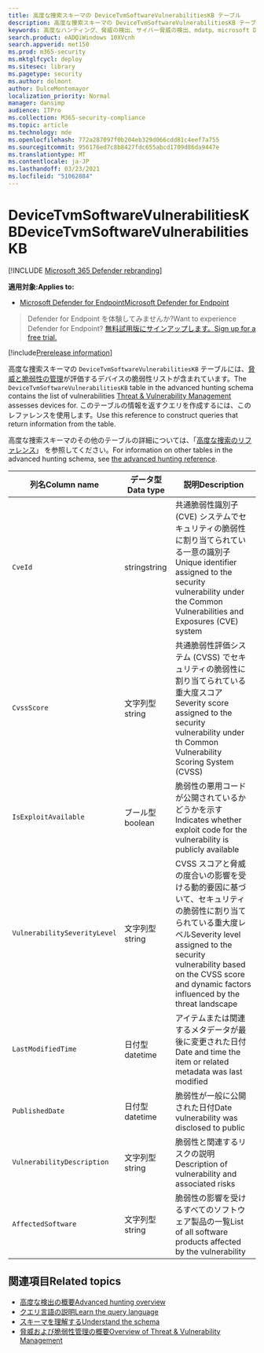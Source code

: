 ```yaml
---
title: 高度な捜索スキーマの DeviceTvmSoftwareVulnerabilitiesKB テーブル
description: 高度な捜索スキーマの DeviceTvmSoftwareVulnerabilitiesKB テーブルで、脅威と脆弱性の管理によって追跡されるソフトウェアの脆弱性について説明します。
keywords: 高度なハンティング、脅威の検出、サイバー脅威の検出、mdatp、microsoft Defender atp、wdatp 検索、クエリ、テレメトリ、スキーマ参照、kusto、table、column、data type、description、Threat & の脆弱性管理、TVM、デバイス管理、ソフトウェア、インベントリ、脆弱性、CVE ID、CVSS、DeviceTvmSoftwareVulnerabilitiesKB
search.product: eADQiWindows 10XVcnh
search.appverid: met150
ms.prod: m365-security
ms.mktglfcycl: deploy
ms.sitesec: library
ms.pagetype: security
ms.author: dolmont
author: DulceMontemayor
localization_priority: Normal
manager: dansimp
audience: ITPro
ms.collection: M365-security-compliance
ms.topic: article
ms.technology: mde
ms.openlocfilehash: 772a287097f0b204eb329d066cdd81c4eef7a755
ms.sourcegitcommit: 956176ed7c8b8427fdc655abcd1709d86da9447e
ms.translationtype: MT
ms.contentlocale: ja-JP
ms.lasthandoff: 03/23/2021
ms.locfileid: "51062884"
---
```

# <a name="devicetvmsoftwarevulnerabilitieskb"></a><span data-ttu-id="d313a-104">DeviceTvmSoftwareVulnerabilitiesKB</span><span class="sxs-lookup"><span data-stu-id="d313a-104">DeviceTvmSoftwareVulnerabilitiesKB</span></span> 

[!INCLUDE [Microsoft 365 Defender rebranding](../../includes/microsoft-defender.md)]

<span data-ttu-id="d313a-105">**適用対象:**</span><span class="sxs-lookup"><span data-stu-id="d313a-105">**Applies to:**</span></span>
- [<span data-ttu-id="d313a-106">Microsoft Defender for Endpoint</span><span class="sxs-lookup"><span data-stu-id="d313a-106">Microsoft Defender for Endpoint</span></span>](https://go.microsoft.com/fwlink/p/?linkid=2154037)

><span data-ttu-id="d313a-107">Defender for Endpoint を体験してみませんか?</span><span class="sxs-lookup"><span data-stu-id="d313a-107">Want to experience Defender for Endpoint?</span></span> [<span data-ttu-id="d313a-108">無料試用版にサインアップします。</span><span class="sxs-lookup"><span data-stu-id="d313a-108">Sign up for a free trial.</span></span>](https://www.microsoft.com/WindowsForBusiness/windows-atp?ocid=docs-wdatp-advancedhuntingref-abovefoldlink)

[!include[Prerelease information](../../includes/prerelease.md)]

<span data-ttu-id="d313a-109">高度な捜索スキーマの `DeviceTvmSoftwareVulnerabilitiesKB` テーブルには、[脅威と脆弱性の管理](next-gen-threat-and-vuln-mgt.md)が評価するデバイスの脆弱性リストが含まれています。</span><span class="sxs-lookup"><span data-stu-id="d313a-109">The `DeviceTvmSoftwareVulnerabilitiesKB` table in the advanced hunting schema contains the list of vulnerabilities [Threat & Vulnerability Management](next-gen-threat-and-vuln-mgt.md) assesses devices for.</span></span> <span data-ttu-id="d313a-110">このテーブルの情報を返すクエリを作成するには、このレファレンスを使用します。</span><span class="sxs-lookup"><span data-stu-id="d313a-110">Use this reference to construct queries that return information from the table.</span></span>

<span data-ttu-id="d313a-111">高度な捜索スキーマのその他のテーブルの詳細については、「[高度な捜索のリファレンス](advanced-hunting-schema-reference.md)」 を参照してください。</span><span class="sxs-lookup"><span data-stu-id="d313a-111">For information on other tables in the advanced hunting schema, see [the advanced hunting reference](advanced-hunting-schema-reference.md).</span></span>

| <span data-ttu-id="d313a-112">列名</span><span class="sxs-lookup"><span data-stu-id="d313a-112">Column name</span></span> | <span data-ttu-id="d313a-113">データ型</span><span class="sxs-lookup"><span data-stu-id="d313a-113">Data type</span></span> | <span data-ttu-id="d313a-114">説明</span><span class="sxs-lookup"><span data-stu-id="d313a-114">Description</span></span> |
|-------------|-----------|-------------|
| `CveId` | <span data-ttu-id="d313a-115">string</span><span class="sxs-lookup"><span data-stu-id="d313a-115">string</span></span> | <span data-ttu-id="d313a-116">共通脆弱性識別子 (CVE) システムでセキュリティの脆弱性に割り当てられている一意の識別子 </span><span class="sxs-lookup"><span data-stu-id="d313a-116">Unique identifier assigned to the security vulnerability under the Common Vulnerabilities and Exposures (CVE) system</span></span> |
| `CvssScore` | <span data-ttu-id="d313a-117">文字列型</span><span class="sxs-lookup"><span data-stu-id="d313a-117">string</span></span> | <span data-ttu-id="d313a-118">共通脆弱性評価システム (CVSS) でセキュリティの脆弱性に割り当てられている重大度スコア</span><span class="sxs-lookup"><span data-stu-id="d313a-118">Severity score assigned to the security vulnerability under th Common Vulnerability Scoring System (CVSS)</span></span> |
| `IsExploitAvailable` | <span data-ttu-id="d313a-119">ブール型</span><span class="sxs-lookup"><span data-stu-id="d313a-119">boolean</span></span> | <span data-ttu-id="d313a-120">脆弱性の悪用コードが公開されているかどうかを示す</span><span class="sxs-lookup"><span data-stu-id="d313a-120">Indicates whether exploit code for the vulnerability is publicly available</span></span> |
| `VulnerabilitySeverityLevel` | <span data-ttu-id="d313a-121">文字列型</span><span class="sxs-lookup"><span data-stu-id="d313a-121">string</span></span> | <span data-ttu-id="d313a-122">CVSS スコアと脅威の度合いの影響を受ける動的要因に基づいて、セキュリティの脆弱性に割り当てられている重大度レベル</span><span class="sxs-lookup"><span data-stu-id="d313a-122">Severity level assigned to the security vulnerability based on the CVSS score and dynamic factors influenced by the threat landscape</span></span> |
| `LastModifiedTime` | <span data-ttu-id="d313a-123">日付型</span><span class="sxs-lookup"><span data-stu-id="d313a-123">datetime</span></span> | <span data-ttu-id="d313a-124">アイテムまたは関連するメタデータが最後に変更された日付</span><span class="sxs-lookup"><span data-stu-id="d313a-124">Date and time the item or related metadata was last modified</span></span> |
| `PublishedDate` | <span data-ttu-id="d313a-125">日付型</span><span class="sxs-lookup"><span data-stu-id="d313a-125">datetime</span></span> | <span data-ttu-id="d313a-126">脆弱性が一般に公開された日付</span><span class="sxs-lookup"><span data-stu-id="d313a-126">Date vulnerability was disclosed to public</span></span> |
| `VulnerabilityDescription` | <span data-ttu-id="d313a-127">文字列型</span><span class="sxs-lookup"><span data-stu-id="d313a-127">string</span></span> | <span data-ttu-id="d313a-128">脆弱性と関連するリスクの説明</span><span class="sxs-lookup"><span data-stu-id="d313a-128">Description of vulnerability and associated risks</span></span> |
| `AffectedSoftware` | <span data-ttu-id="d313a-129">文字列型</span><span class="sxs-lookup"><span data-stu-id="d313a-129">string</span></span> | <span data-ttu-id="d313a-130">脆弱性の影響を受けるすべてのソフトウェア製品の一覧</span><span class="sxs-lookup"><span data-stu-id="d313a-130">List of all software products affected by the vulnerability</span></span> |

## <a name="related-topics"></a><span data-ttu-id="d313a-131">関連項目</span><span class="sxs-lookup"><span data-stu-id="d313a-131">Related topics</span></span>

- [<span data-ttu-id="d313a-132">高度な検出の概要</span><span class="sxs-lookup"><span data-stu-id="d313a-132">Advanced hunting overview</span></span>](advanced-hunting-overview.md)
- [<span data-ttu-id="d313a-133">クエリ言語の説明</span><span class="sxs-lookup"><span data-stu-id="d313a-133">Learn the query language</span></span>](advanced-hunting-query-language.md)
- [<span data-ttu-id="d313a-134">スキーマを理解する</span><span class="sxs-lookup"><span data-stu-id="d313a-134">Understand the schema</span></span>](advanced-hunting-schema-reference.md)
- [<span data-ttu-id="d313a-135">脅威および脆弱性管理の概要</span><span class="sxs-lookup"><span data-stu-id="d313a-135">Overview of Threat & Vulnerability Management</span></span>](next-gen-threat-and-vuln-mgt.md)
